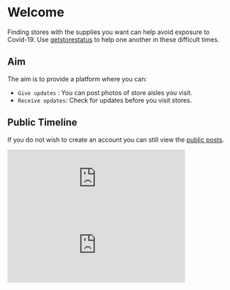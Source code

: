 # Welcome

Finding stores with the supplies you want can help avoid exposure to Covid-19. Use [getstorestatus](https://getstorestatus.com) to help one another in these difficult times.


## Aim

The aim is to provide a platform where you can:

* `Give updates` : You can post photos of store aisles you visit.
* `Receive updates`: Check for updates before you visit stores.


## Public Timeline

If you do not wish to create an account you can still view the [public posts](https://getstorestatus.com/public).

<iframe src="https://getstorestatus.com/@shishirpy/103999740295814209/embed" class="mastodon-embed" style="max-width: 100%; border: 0" width="400" allowfullscreen="allowfullscreen"></iframe><script src="https://getstorestatus.com/embed.js" async="async"></script>

<iframe src="https://getstorestatus.com/@sneha/103999733925458606/embed" class="mastodon-embed" style="max-width: 100%; border: 0" width="400" allowfullscreen="allowfullscreen"></iframe><script src="https://getstorestatus.com/embed.js" async="async"></script>



